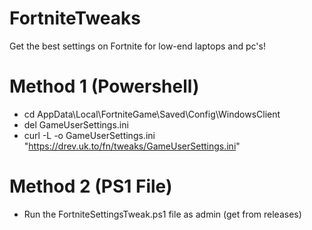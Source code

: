 # FortniteTweaks
Get the best settings on Fortnite for low-end laptops and pc's!

# Method 1 (Powershell)
- cd AppData\Local\FortniteGame\Saved\Config\WindowsClient
- del GameUserSettings.ini
- curl -L -o GameUserSettings.ini "https://drev.uk.to/fn/tweaks/GameUserSettings.ini"

# Method 2 (PS1 File)
- Run the FortniteSettingsTweak.ps1 file as admin (get from releases)
